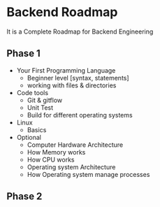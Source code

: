# Backend Roadmap
It is a Complete Roadmap for Backend Engineering

## Phase 1
* Your First Programming Language
   * Beginner level [syntax, statements]
   * working with files & directories
* Code tools
   * Git & gitflow
   * Unit Test
   * Build for different operating systems
* Linux
   * Basics
* Optional
   * Computer Hardware Architecture
   * How Memory works
   * How CPU works
   * Operating system Architecture
   * How Operating system manage processes
## Phase 2
